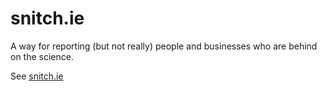 # snitch.ie

A way for reporting (but not really) people and businesses who are behind on the science.

See [snitch.ie](https://snitch.ie)